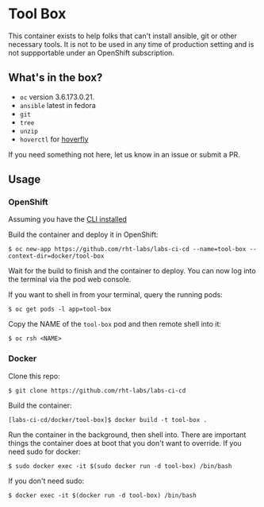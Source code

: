 # Tool Box

This container exists to help folks that can't install ansible, git or other necessary tools. It is not to be used in any time of production setting and is not suppportable under an OpenShift subscription. 

## What's in the box?

- `oc` version 3.6.173.0.21.
- `ansible` latest in fedora
- `git`
- `tree`
- `unzip`
- `hoverctl` for [hoverfly](https://docs.hoverfly.io/en/latest/)

If you need something not here, let us know in an issue or submit a PR.

## Usage

### OpenShift

Assuming you have the [CLI installed](https://docs.openshift.com/container-platform/3.6/cli_reference/get_started_cli.html)

Build the container and deploy it in OpenShift:

`$ oc new-app https://github.com/rht-labs/labs-ci-cd --name=tool-box --context-dir=docker/tool-box`

Wait for the build to finish and the container to deploy. You can now log into the terminal via the pod web console.

If you want to shell in from your terminal, query the running pods:

`$ oc get pods -l app=tool-box`

Copy the NAME of the `tool-box` pod and then remote shell into it:

`$ oc rsh <NAME>`

### Docker

Clone this repo:

`$ git clone https://github.com/rht-labs/labs-ci-cd`

Build the container:

`[labs-ci-cd/docker/tool-box]$ docker build -t tool-box .`

Run the container in the background, then shell into. There are important things the container does at boot that you don't want to override. If you need sudo for docker:

`$ sudo docker exec -it $(sudo docker run -d tool-box) /bin/bash`

If you don't need sudo:

`$ docker exec -it $(docker run -d tool-box) /bin/bash`